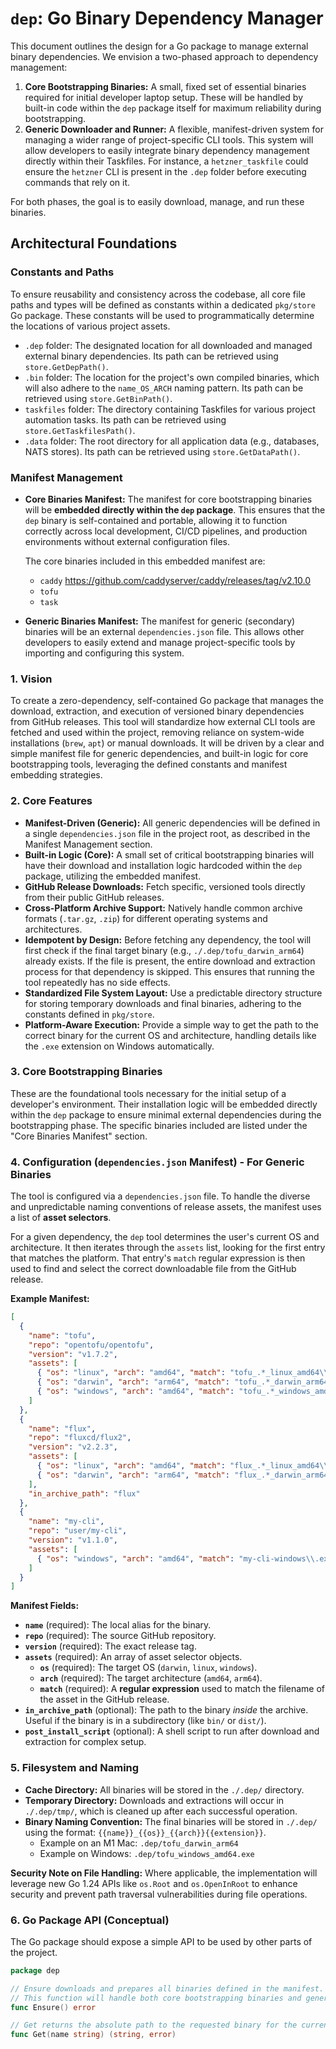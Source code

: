 # `dep`: Go Binary Dependency Manager

This document outlines the design for a Go package to manage external binary dependencies. We envision a two-phased approach to dependency management:

1.  **Core Bootstrapping Binaries:** A small, fixed set of essential binaries required for initial developer laptop setup. These will be handled by built-in code within the `dep` package itself for maximum reliability during bootstrapping.
2.  **Generic Downloader and Runner:** A flexible, manifest-driven system for managing a wider range of project-specific CLI tools. This system will allow developers to easily integrate binary dependency management directly within their Taskfiles. For instance, a `hetzner_taskfile` could ensure the `hetzner` CLI is present in the `.dep` folder before executing commands that rely on it.

For both phases, the goal is to easily download, manage, and run these binaries.

## Architectural Foundations

### Constants and Paths

To ensure reusability and consistency across the codebase, all core file paths and types will be defined as constants within a dedicated `pkg/store` Go package. These constants will be used to programmatically determine the locations of various project assets.

*   `.dep` folder: The designated location for all downloaded and managed external binary dependencies. Its path can be retrieved using `store.GetDepPath()`.
*   `.bin` folder: The location for the project's own compiled binaries, which will also adhere to the `name_OS_ARCH` naming pattern. Its path can be retrieved using `store.GetBinPath()`.
*   `taskfiles` folder: The directory containing Taskfiles for various project automation tasks. Its path can be retrieved using `store.GetTaskfilesPath()`.
*   `.data` folder: The root directory for all application data (e.g., databases, NATS stores). Its path can be retrieved using `store.GetDataPath()`.

### Manifest Management

*   **Core Binaries Manifest:** The manifest for core bootstrapping binaries will be **embedded directly within the `dep` package**. This ensures that the `dep` binary is self-contained and portable, allowing it to function correctly across local development, CI/CD pipelines, and production environments without external configuration files.

    The core binaries included in this embedded manifest are:
    *   `caddy` https://github.com/caddyserver/caddy/releases/tag/v2.10.0
    *   `tofu`
    *   `task`

*   **Generic Binaries Manifest:** The manifest for generic (secondary) binaries will be an external `dependencies.json` file. This allows other developers to easily extend and manage project-specific tools by importing and configuring this system.

### 1. Vision

To create a zero-dependency, self-contained Go package that manages the download, extraction, and execution of versioned binary dependencies from GitHub releases. This tool will standardize how external CLI tools are fetched and used within the project, removing reliance on system-wide installations (`brew`, `apt`) or manual downloads. It will be driven by a clear and simple manifest file for generic dependencies, and built-in logic for core bootstrapping tools, leveraging the defined constants and manifest embedding strategies.

### 2. Core Features

*   **Manifest-Driven (Generic):** All generic dependencies will be defined in a single `dependencies.json` file in the project root, as described in the Manifest Management section.
*   **Built-in Logic (Core):** A small set of critical bootstrapping binaries will have their download and installation logic hardcoded within the `dep` package, utilizing the embedded manifest.
*   **GitHub Release Downloads:** Fetch specific, versioned tools directly from their public GitHub releases.
*   **Cross-Platform Archive Support:** Natively handle common archive formats (`.tar.gz`, `.zip`) for different operating systems and architectures.
*   **Idempotent by Design:** Before fetching any dependency, the tool will first check if the final target binary (e.g., `./.dep/tofu_darwin_arm64`) already exists. If the file is present, the entire download and extraction process for that dependency is skipped. This ensures that running the tool repeatedly has no side effects.
*   **Standardized File System Layout:** Use a predictable directory structure for storing temporary downloads and final binaries, adhering to the constants defined in `pkg/store`.
*   **Platform-Aware Execution:** Provide a simple way to get the path to the correct binary for the current OS and architecture, handling details like the `.exe` extension on Windows automatically.

### 3. Core Bootstrapping Binaries

These are the foundational tools necessary for the initial setup of a developer's environment. Their installation logic will be embedded directly within the `dep` package to ensure minimal external dependencies during the bootstrapping phase. The specific binaries included are listed under the "Core Binaries Manifest" section.

### 4. Configuration (`dependencies.json` Manifest) - For Generic Binaries

The tool is configured via a `dependencies.json` file. To handle the diverse and unpredictable naming conventions of release assets, the manifest uses a list of **asset selectors**.

For a given dependency, the `dep` tool determines the user's current OS and architecture. It then iterates through the `assets` list, looking for the first entry that matches the platform. That entry's `match` regular expression is then used to find and select the correct downloadable file from the GitHub release.

**Example Manifest:**
```json
[
  {
    "name": "tofu",
    "repo": "opentofu/opentofu",
    "version": "v1.7.2",
    "assets": [
      { "os": "linux", "arch": "amd64", "match": "tofu_.*_linux_amd64\\.tar\\.gz$" },
      { "os": "darwin", "arch": "arm64", "match": "tofu_.*_darwin_arm64\\.tar\\.gz$" },
      { "os": "windows", "arch": "amd64", "match": "tofu_.*_windows_amd64\\.zip$" }
    ]
  },
  {
    "name": "flux",
    "repo": "fluxcd/flux2",
    "version": "v2.2.3",
    "assets": [
      { "os": "linux", "arch": "amd64", "match": "flux_.*_linux_amd64\\.tar\\.gz$" },
      { "os": "darwin", "arch": "arm64", "match": "flux_.*_darwin_arm64\\.tar\\.gz$" }
    ],
    "in_archive_path": "flux"
  },
  {
    "name": "my-cli",
    "repo": "user/my-cli",
    "version": "v1.1.0",
    "assets": [
      { "os": "windows", "arch": "amd64", "match": "my-cli-windows\\.exe$" }
    ]
  }
]
```

**Manifest Fields:**

*   **`name`** (required): The local alias for the binary.
*   **`repo`** (required): The source GitHub repository.
*   **`version`** (required): The exact release tag.
*   **`assets`** (required): An array of asset selector objects.
    *   **`os`** (required): The target OS (`darwin`, `linux`, `windows`).
    *   **`arch`** (required): The target architecture (`amd64`, `arm64`).
    *   **`match`** (required): A **regular expression** used to match the filename of the asset in the GitHub release.
*   **`in_archive_path`** (optional): The path to the binary *inside* the archive. Useful if the binary is in a subdirectory (like `bin/` or `dist/`).
*   **`post_install_script`** (optional): A shell script to run after download and extraction for complex setup.

### 5. Filesystem and Naming

*   **Cache Directory:** All binaries will be stored in the `./.dep/` directory.
*   **Temporary Directory:** Downloads and extractions will occur in `./.dep/tmp/`, which is cleaned up after each successful operation.
*   **Binary Naming Convention:** The final binaries will be stored in `./.dep/` using the format: `{{name}}_{{os}}_{{arch}}{{extension}}`.
    *   Example on an M1 Mac: `.dep/tofu_darwin_arm64`
    *   Example on Windows: `.dep/tofu_windows_amd64.exe`

**Security Note on File Handling:** Where applicable, the implementation will leverage new Go 1.24 APIs like `os.Root` and `os.OpenInRoot` to enhance security and prevent path traversal vulnerabilities during file operations.

### 6. Go Package API (Conceptual)

The Go package should expose a simple API to be used by other parts of the project.

```go
package dep

// Ensure downloads and prepares all binaries defined in the manifest.
// This function will handle both core bootstrapping binaries and generic ones.
func Ensure() error

// Get returns the absolute path to the requested binary for the current platform.
func Get(name string) (string, error)
```